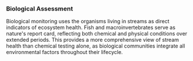 ### Biological Assessment

Biological monitoring uses the organisms living in streams as direct indicators of ecosystem health. Fish and macroinvertebrates serve as nature's report card, reflecting both chemical and physical conditions over extended periods. This provides a more comprehensive view of stream health than chemical testing alone, as biological communities integrate all environmental factors throughout their lifecycle.



